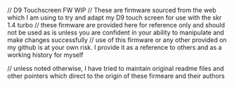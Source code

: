 // D9 Touchscreen FW WIP
//  These are firmware sourced from the web which I am using to try and adapt my D9 touch screen for use with the skr 1.4 turbo
// these firmware are provided here for reference only and should not be used as is unless you are confident in your ability to manipulate and make changes successfully
// use of this firmware or any other provided on my github is at your own risk.  I provide it as a reference to others and as a working history for myself

// unless noted otherwise, I have tried to maintain original readme files and other pointers which direct to the origin of these firmeare and their authors
